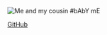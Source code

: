![Me and my cousin](https://lh3.googleusercontent.com/U_iag549wmu_FtoIt1XRPcWyM91fQwnVpQsUd8NbEY2sIiaf40ZH1eNSWRDPDrJVSMKe1yf7Z8Uf0Tqs8JFlZUjNrQO-Hy1lnqbZk-Xzk34wgS7bjG3qO24_pNYB5xqB0s_3ClFnCPFc0UoNBpuC1NM4GW_u0fX0-JhbRkGiXJaF2YO9Oqgz3iMADmbtvLKw6KRIPNpqgh4xVsXa8gdd1F6WA_wBNZX7MiqJvpfVH9ei6Hf_gmq3uLB3lG0sw1oy11KUAf_u7cXpctQQwkMKQFDngoFDAefJ5-VhWDXSErLJHyz0fwQdLyWveMIK9DAavaSoa2LfzJ37swWu99JWYwnly2v2MfnaR3Gh5OENKgzmdMlBmWf0id8PiwAn5HvKNNi2MKwDqc_mmNWkVqetKTi7EZSN2CqVBy9RtdhzTfg44v2qpPwr6vzfSh0VREhZqlh2lOgqp_39CdSIQ8xBDwoaBRkGErKqFD2wyAOLoR1VXBr6GC_mxSgILDcotqeUFx-lgRvq1SH0dIM3LClVv-rQLfNoPxHGXL27VT0ujwrRliwdaVHCvAVPKmQAxFaS2AVy8qwtvxwPgyEEErnmvjydl6nvpZyMK61jLRsyEm_-522FILmWh5DyJ4TBNu0VMUJpzwZ6Wft62GVSCI4B7AT_9-SqfFWQIXrq-bysX6KWzBZdGGQe3iROSL7CGgvVK4H5hiEdiEGNp0ojKCRpSE6a=w469-h625-no?authuser=0) #bAbY mE 

[GitHub](http://github.com)

